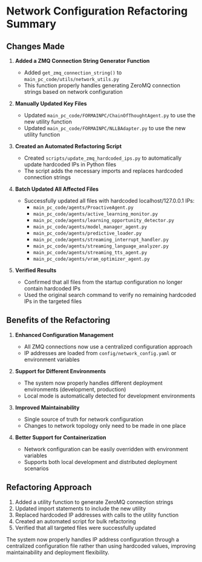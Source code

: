 # Network Configuration Refactoring Summary

## Changes Made

1. **Added a ZMQ Connection String Generator Function**
   - Added `get_zmq_connection_string()` to `main_pc_code/utils/network_utils.py` 
   - This function properly handles generating ZeroMQ connection strings based on network configuration

2. **Manually Updated Key Files**
   - Updated `main_pc_code/FORMAINPC/ChainOfThoughtAgent.py` to use the new utility function
   - Updated `main_pc_code/FORMAINPC/NLLBAdapter.py` to use the new utility function

3. **Created an Automated Refactoring Script**
   - Created `scripts/update_zmq_hardcoded_ips.py` to automatically update hardcoded IPs in Python files
   - The script adds the necessary imports and replaces hardcoded connection strings

4. **Batch Updated All Affected Files**
   - Successfully updated all files with hardcoded localhost/127.0.0.1 IPs:
     - `main_pc_code/agents/ProactiveAgent.py`
     - `main_pc_code/agents/active_learning_monitor.py`
     - `main_pc_code/agents/learning_opportunity_detector.py`
     - `main_pc_code/agents/model_manager_agent.py`
     - `main_pc_code/agents/predictive_loader.py`
     - `main_pc_code/agents/streaming_interrupt_handler.py`
     - `main_pc_code/agents/streaming_language_analyzer.py`
     - `main_pc_code/agents/streaming_tts_agent.py`
     - `main_pc_code/agents/vram_optimizer_agent.py`

5. **Verified Results**
   - Confirmed that all files from the startup configuration no longer contain hardcoded IPs
   - Used the original search command to verify no remaining hardcoded IPs in the targeted files

## Benefits of the Refactoring

1. **Enhanced Configuration Management**
   - All ZMQ connections now use a centralized configuration approach
   - IP addresses are loaded from `config/network_config.yaml` or environment variables

2. **Support for Different Environments**
   - The system now properly handles different deployment environments (development, production)
   - Local mode is automatically detected for development environments

3. **Improved Maintainability**
   - Single source of truth for network configuration
   - Changes to network topology only need to be made in one place

4. **Better Support for Containerization**
   - Network configuration can be easily overridden with environment variables
   - Supports both local development and distributed deployment scenarios

## Refactoring Approach

1. Added a utility function to generate ZeroMQ connection strings
2. Updated import statements to include the new utility
3. Replaced hardcoded IP addresses with calls to the utility function
4. Created an automated script for bulk refactoring
5. Verified that all targeted files were successfully updated

The system now properly handles IP address configuration through a centralized configuration file rather than using hardcoded values, improving maintainability and deployment flexibility. 